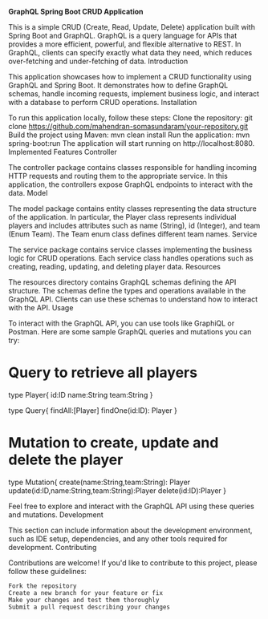 **GraphQL Spring Boot CRUD Application**

This is a simple CRUD (Create, Read, Update, Delete) application built with Spring Boot and GraphQL. GraphQL is a query language for APIs that provides a more efficient, powerful, and flexible alternative to REST. In GraphQL, clients can specify exactly what data they need, which reduces over-fetching and under-fetching of data.
Introduction

This application showcases how to implement a CRUD functionality using GraphQL and Spring Boot. It demonstrates how to define GraphQL schemas, handle incoming requests, implement business logic, and interact with a database to perform CRUD operations.
Installation

To run this application locally, follow these steps:
Clone the repository:
git clone https://github.com/mahendran-somasundaram/your-repository.git
Build the project using Maven:
mvn clean install
Run the application:
mvn spring-boot:run
The application will start running on http://localhost:8080.
Implemented Features
Controller

The controller package contains classes responsible for handling incoming HTTP requests and routing them to the appropriate service. In this application, the controllers expose GraphQL endpoints to interact with the data.
Model

The model package contains entity classes representing the data structure of the application. In particular, the Player class represents individual players and includes attributes such as name (String), id (Integer), and team (Enum Team). The Team enum class defines different team names.
Service

The service package contains service classes implementing the business logic for CRUD operations. Each service class handles operations such as creating, reading, updating, and deleting player data.
Resources

The resources directory contains GraphQL schemas defining the API structure. The schemas define the types and operations available in the GraphQL API. Clients can use these schemas to understand how to interact with the API.
Usage

To interact with the GraphQL API, you can use tools like GraphiQL or Postman. Here are some sample GraphQL queries and mutations you can try:
# Query to retrieve all players
type Player{
    id:ID
    name:String
    team:String
}

type Query{
    findAll:[Player]
    findOne(id:ID): Player
}


# Mutation to create, update and delete the player
type Mutation{
    create(name:String,team:String): Player
    update(id:ID,name:String,team:String):Player
    delete(id:ID):Player
}

Feel free to explore and interact with the GraphQL API using these queries and mutations.
Development

This section can include information about the development environment, such as IDE setup, dependencies, and any other tools required for development.
Contributing

Contributions are welcome! If you'd like to contribute to this project, please follow these guidelines:

    Fork the repository
    Create a new branch for your feature or fix
    Make your changes and test them thoroughly
    Submit a pull request describing your changes
